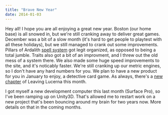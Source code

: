 ```yaml
---
title: "Brave New Year"
date: 2014-01-03
---
```

Hey all! I hope you are all enjoying a great new year. Boston (our home base) is all snowed in, but we're still cranking away to deliver great games. December was a bit of a slow month (it's hard to get people to playtest with all these holidays), but we still managed to crank out some improvements. Pillars of Ardalith [spell system](../dott#/136) got legit organized, as opposed to being a total jumble. Traits also got a bit of an improvment, and I threw out the old mess of a system there. We also made some huge speed improvements to the site, and it's noticably faster. We're still cranking up our metric engines, so I don't have any hard numbers for you. We plan to have a new product for you in January to enjoy, a detective card game. As always, there's a [new chapter](../../story/leaving-lucerna/chapter-3-the-scavenger) of Leaving Lucerna this month.

I got myself a new development computer this last month (Surface Pro), so I've been ramping up on Unity3D. That's allowed me to restart work on a new project that's been bouncing around my brain for two years now. More details on that in the coming months.
